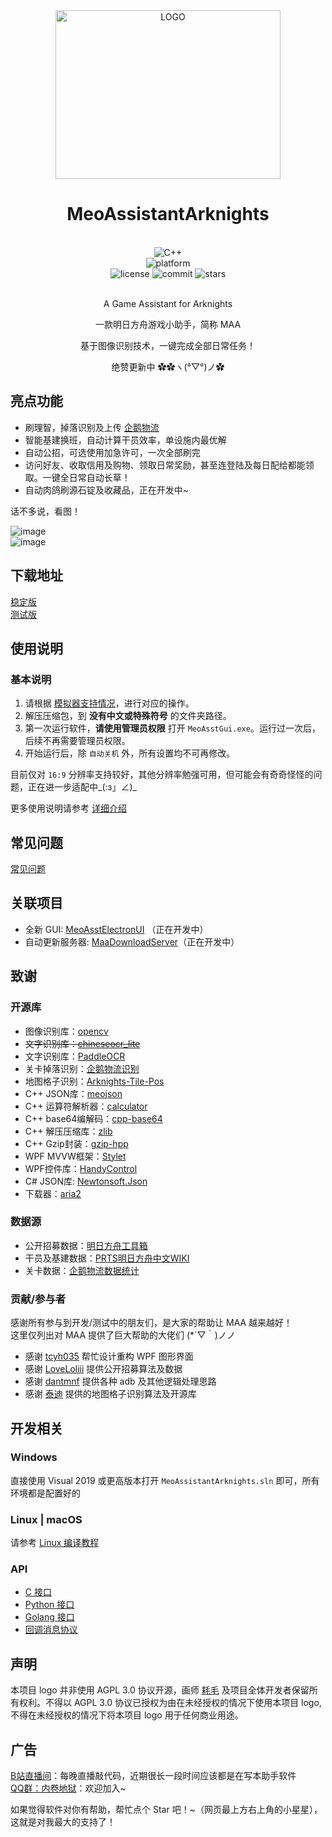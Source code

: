 <div align="center">

<img alt="LOGO" src="https://user-images.githubusercontent.com/18511905/148931479-23aef436-2fc1-4c1e-84c9-bae17be710a5.png" width=360 height=270/>

# MeoAssistantArknights

<br>
<div>
    <img alt="C++" src="https://img.shields.io/badge/c++-17-%2300599C?logo=cplusplus">
</div>
<div>
    <img alt="platform" src="https://img.shields.io/badge/platform-Windows%20%7C%20Linux%20%7C%20macOS-blueviolet">
</div>
<div>
    <img alt="license" src="https://img.shields.io/github/license/MistEO/MeoAssistantArknights">
    <img alt="commit" src="https://img.shields.io/github/commit-activity/m/MistEO/MeoAssistantArknights?color=%23ff69b4">
    <img alt="stars" src="https://img.shields.io/github/stars/MistEO/MeoAssistantArknights?style=social">
</div>
<br>

A Game Assistant for Arknights

一款明日方舟游戏小助手，简称 MAA

基于图像识别技术，一键完成全部日常任务！

绝赞更新中  ✿✿ヽ(°▽°)ノ✿  

</div>

## 亮点功能

- 刷理智，掉落识别及上传 [企鹅物流](https://penguin-stats.cn/)
- 智能基建换班，自动计算干员效率，单设施内最优解
- 自动公招，可选使用加急许可，一次全部刷完
- 访问好友、收取信用及购物、领取日常奖励，甚至连登陆及每日配给都能领取。一键全日常自动长草！
- 自动肉鸽刷源石锭及收藏品，正在开发中~

话不多说，看图！  

![image](https://user-images.githubusercontent.com/18511905/148376809-a80537b7-5e97-4978-959e-afada28c03c3.png)  
![image](https://user-images.githubusercontent.com/18511905/148376301-c3296ff4-8df9-4573-858c-5dd2d03569b2.png)

## 下载地址

[稳定版](https://github.com/MistEO/MeoAssistantArknights/releases/latest)  
[测试版](https://github.com/MistEO/MeoAssistantArknights/releases)

## 使用说明

### 基本说明

1. 请根据 [模拟器支持情况](docs/模拟器支持.md)，进行对应的操作。
2. 解压压缩包，到 **没有中文或特殊符号** 的文件夹路径。
3. 第一次运行软件，**请使用管理员权限** 打开 `MeoAsstGui.exe`。运行过一次后，后续不再需要管理员权限。
4. 开始运行后，除 `自动关机` 外，所有设置均不可再修改。

目前仅对 `16:9` 分辨率支持较好，其他分辨率勉强可用，但可能会有奇奇怪怪的问题，正在进一步适配中_(:з」∠)_

更多使用说明请参考 [详细介绍](docs/详细介绍.md)

## 常见问题

[常见问题](docs/常见问题.md)

## 关联项目

- 全新 GUI: [MeoAsstElectronUI](https://github.com/MaaAssistantArknights/MeoAsstElectronUI) （正在开发中）
- 自动更新服务器: [MaaDownloadServer](https://github.com/MaaAssistantArknights/MaaDownloadServer)（正在开发中）

## 致谢

### 开源库

- 图像识别库：[opencv](https://github.com/opencv/opencv.git)
- ~~文字识别库：[chineseocr_lite](https://github.com/DayBreak-u/chineseocr_lite.git)~~
- 文字识别库：[PaddleOCR](https://github.com/PaddlePaddle/PaddleOCR)
- 关卡掉落识别：[企鹅物流识别](https://github.com/KumoSiunaus/penguin-stats-recognize-v3)
- 地图格子识别：[Arknights-Tile-Pos](https://github.com/yuanyan3060/Arknights-Tile-Pos)
- C++ JSON库：[meojson](https://github.com/MistEO/meojson.git)
- C++ 运算符解析器：[calculator](https://github.com/kimwalisch/calculator)
- C++ base64编解码：[cpp-base64](https://github.com/ReneNyffenegger/cpp-base64)
- C++ 解压压缩库：[zlib](https://github.com/madler/zlib)
- C++ Gzip封装：[gzip-hpp](https://github.com/mapbox/gzip-hpp)
- WPF MVVW框架：[Stylet](https://github.com/canton7/Stylet)
- WPF控件库：[HandyControl](https://github.com/HandyOrg/HandyControl)
- C# JSON库: [Newtonsoft.Json](https://github.com/JamesNK/Newtonsoft.Json)
- 下载器：[aria2](https://github.com/aria2/aria2)

### 数据源

- 公开招募数据：[明日方舟工具箱](https://www.bigfun.cn/tools/aktools/hr)
- 干员及基建数据：[PRTS明日方舟中文WIKI](http://prts.wiki/)
- 关卡数据：[企鹅物流数据统计](https://penguin-stats.cn/)

### 贡献/参与者

感谢所有参与到开发/测试中的朋友们，是大家的帮助让 MAA 越来越好！  
这里仅列出对 MAA 提供了巨大帮助的大佬们 (*´▽｀)ノノ

- 感谢 [tcyh035](https://github.com/tcyh035) 帮忙设计重构 WPF 图形界面
- 感谢 [LoveLoliii](https://github.com/LoveLoliii) 提供公开招募算法及数据
- 感谢 [dantmnf](https://github.com/dantmnf) 提供各种 adb 及其他逻辑处理思路
- 感谢 [泰迪](https://github.com/yuanyan3060/Arknights-Tile-Pos) 提供的地图格子识别算法及开源库

## 开发相关

### Windows

直接使用 Visual 2019 或更高版本打开 `MeoAssistantArknights.sln` 即可，所有环境都是配置好的

### Linux | macOS

请参考 [Linux 编译教程](docs/Linux编译教程.md)

### API

- [C 接口](https://github.com/MistEO/MeoAssistantArknights/blob/dev/include/AsstCaller.h)
- [Python 接口](https://github.com/MistEO/MeoAssistantArknights/wiki/Python-%E6%8E%A5%E5%8F%A3)
- [Golang 接口](https://github.com/MistEO/MeoAssistantArknights/wiki/Golang-%E6%8E%A5%E5%8F%A3)
- [回调消息协议](docs/回调消息协议.md)

## 声明

本项目 logo 并非使用 AGPL 3.0 协议开源，画师 [耗毛](https://weibo.com/u/3251357314) 及项目全体开发者保留所有权利。不得以 AGPL 3.0 协议已授权为由在未经授权的情况下使用本项目 logo, 不得在未经授权的情况下将本项目 logo 用于任何商业用途。

## 广告

[B站直播间](https://live.bilibili.com/2808861)：每晚直播敲代码，近期很长一段时间应该都是在写本助手软件  
[QQ群：内卷地狱](https://jq.qq.com/?_wv=1027&k=ypbzXcA2)：欢迎加入~  

如果觉得软件对你有帮助，帮忙点个 Star 吧！~（网页最上方右上角的小星星），这就是对我最大的支持了！
